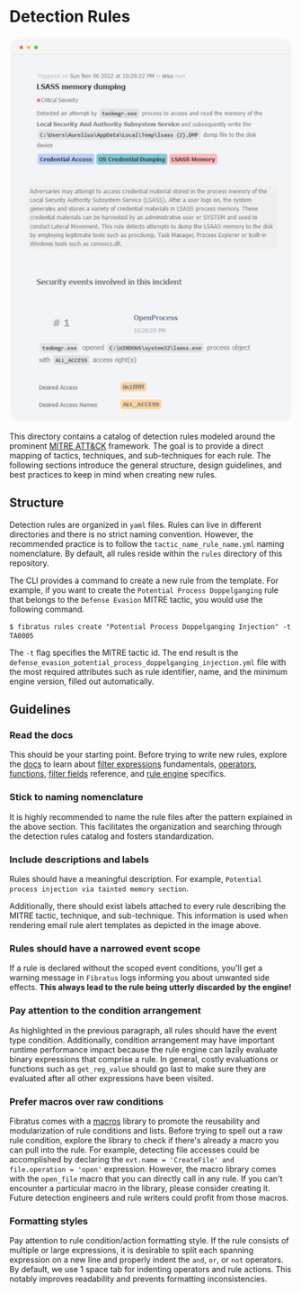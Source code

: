 # Detection Rules

<p align="center" >
  <a href="https://www.fibratus.io" >
    <img src="rule-alert.png" alt="Email rule alert">
  </a>
</p>

This directory contains a catalog of detection rules modeled around the prominent [MITRE ATT&CK](https://attack.mitre.org/) framework. The goal is to provide a direct mapping of tactics, techniques, and sub-techniques for each rule. The following sections introduce the general structure, design guidelines, and best practices to keep in mind when creating new rules.

## Structure

Detection rules are organized in `yaml` files. Rules can live in different directories and there is no strict naming convention.
However, the recommended practice is to follow the `tactic_name_rule_name.yml` naming nomenclature. By default, all rules reside within
the `rules` directory of this repository.

The CLI provides a command to create a new rule from the template. For example, if you want to create the `Potential Process Doppelganging`
rule that belongs to the `Defense Evasion` MITRE tactic, you would use the following command.

```
$ fibratus rules create "Potential Process Doppelganging Injection" -t TA0005
```

The `-t` flag specifies the MITRE tactic id. The end result is the `defense_evasion_potential_process_doppelganging_injection.yml` file with the most
required attributes such as rule identifier, name, and the minimum engine version, filled out automatically.

## Guidelines

### Read the docs

This should be your starting point. Before trying to write new rules, explore the [docs](https://www.fibratus.io/#/filters/introduction) to learn about [filter expressions](https://www.fibratus.io/#/filters/filtering) fundamentals, [operators](https://www.fibratus.io/#/filters/operators), [functions](https://www.fibratus.io/#/filters/functions), [filter fields](https://www.fibratus.io/#/filters/fields) reference, and [rule engine](https://www.fibratus.io/#/filters/rules) specifics. 

### Stick to naming nomenclature

It is highly recommended to name the rule files after the pattern explained in the above section. This facilitates the organization and searching through the detection rules catalog and fosters standardization.

### Include descriptions and labels

Rules should have a meaningful description.
For example, `Potential process injection via tainted memory section`.

Additionally, there should exist labels attached to every rule describing the MITRE tactic, technique, and sub-technique. This information is used when rendering email rule alert templates as depicted in the image above.

### Rules should have a narrowed event scope

If a rule is declared without the scoped event conditions, you'll get a warning message in `Fibratus` logs informing you about unwanted side effects. **This always lead to the rule being utterly discarded by the engine!**

### Pay attention to the condition arrangement

As highlighted in the previous paragraph, all rules should have the event type condition. Additionally, condition arrangement may have important runtime performance impact because the rule engine can lazily evaluate binary expressions that comprise a rule. In general, costly evaluations or functions such as `get_reg_value` should go last to make sure they are evaluated after all other expressions have been visited.

### Prefer macros over raw conditions

Fibratus comes with a [macros](https://www.fibratus.io/#/filters/rules?id=macros) library to promote the reusability and modularization of rule conditions and lists. Before trying to spell out a raw rule condition, explore the library to check if there's already a macro you can pull into the rule. For example, detecting file accesses could be accomplished by declaring the `evt.name = 'CreateFile' and file.operation = 'open'` expression. However, the macro library comes with the `open_file` macro that you can directly call in any rule. If you can't encounter a particular macro in the library, please consider creating it. Future detection engineers and rule writers could profit from those macros.

### Formatting styles

Pay attention to rule condition/action formatting style. If the rule consists of multiple or large expressions, it is desirable to split each spanning expression on a new line and properly indent the `and`, `or`, or `not` operators. By default, we use 1 space tab for indenting operators and rule actions. This notably improves readability and prevents formatting inconsistencies.

